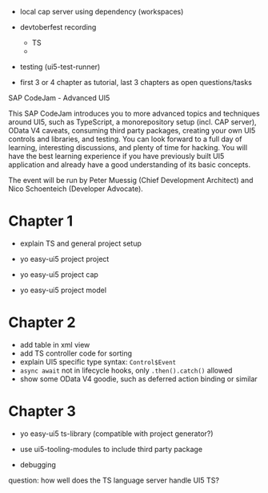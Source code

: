 - local cap server using dependency (workspaces)
- devtoberfest recording
  - TS
  - 
  
- testing (ui5-test-runner)
- first 3 or 4 chapter as tutorial, last 3 chapters as open questions/tasks

SAP CodeJam - Advanced UI5

This SAP CodeJam introduces you to more advanced topics and techniques around UI5, such as TypeScript, a monorepository setup (incl. CAP server), OData V4 caveats, consuming third party packages, creating your own UI5 controls and libraries, and testing. You can look forward to a full day of learning, interesting discussions, and plenty of time for hacking. You will have the best learning experience if you have previously built UI5 application and already have a good understanding of its basic concepts.

The event will be run by Peter Muessig (Chief Development Architect) and Nico Schoenteich (Developer Advocate).


# Chapter 1

- explain TS and general project setup

- yo easy-ui5 project project
- yo easy-ui5 project cap
- yo easy-ui5 project model

# Chapter 2

- add table in xml view
- add TS controller code for sorting
- explain UI5 specific type syntax: `Control$Event`
- `async await` not in lifecycle hooks, only `.then().catch()` allowed
- show some OData V4 goodie, such as deferred action binding or similar

# Chapter 3

- yo easy-ui5 ts-library (compatible with project generator?)
- use ui5-tooling-modules to include third party package


- debugging


question: how well does the TS language server handle UI5 TS?


